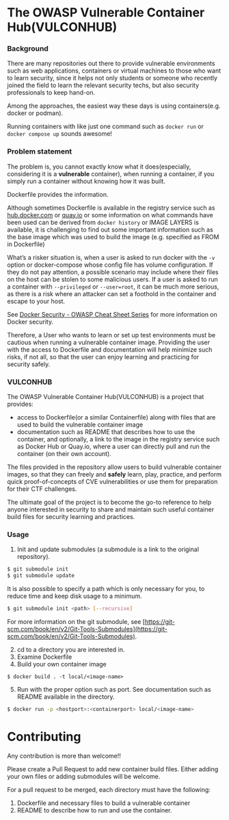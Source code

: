 # The OWASP Vulnerable Container Hub(VULCONHUB)

### Background

There are many repositories out there to provide vulnerable environments such as web applications, containers or virtual machines to those who want to learn security, since it helps not only students or someone who recently joined the field to learn the relevant security techs, but also security professionals to keep hand-on.

Among the approaches, the easiest way these days is using containers(e.g. docker or podman).

Running containers with like just one command such as `docker run` or `docker compose up` sounds awesome!

### Problem statement

The problem is, you cannot exactly know what it does(especially, considering it is a **vulnerable** container), when running a container, if you simply run a container without knowing how it was built.

Dockerfile provides the information.

Although sometimes Dockerfile is available in the registry service such as [hub.docker.com](http://hub.docker.com) or [quay.io](https://quay.io) or some information on what commands have been used can be derived from `docker history` or IMAGE LAYERS is available, it is challenging to find out some important information such as the base image which was used to build the image (e.g. specified as FROM  in Dockerfile)

What’s a risker situation is, when a user is asked to run docker with the `-v` option or docker-compose whose config file has volume configuration. If they do not pay attention, a possible scenario may include where their files on the host can be stolen to some malicious users.  If a user is asked to run a container with `--privileged` or `--user=root`, it can be much more serious, as there is a risk where an attacker can set a foothold in the container and escape to your host.

See [Docker Security - OWASP Cheat Sheet Series](https://cheatsheetseries.owasp.org/cheatsheets/Docker_Security_Cheat_Sheet.html) for more information on Docker security.

Therefore, a User who wants to learn or set up test environments must be cautious when running a vulnerable container image. Providing the user with the access to Dockerfile and documentation will help minimize such risks, if not all, so that the user can enjoy learning and practicing for security safely.

### VULCONHUB

The OWASP Vulnerable Container Hub(VULCONHUB) is a project that provides:

- access to Dockerfile(or a similar Containerfile) along with files that are used to build the vulnerable container image
- documentation such as README that describes how to use the container, and optionally, a link to the image in the registry service such as Docker Hub or Quay.io, where a user can directly pull and run the container (on their own account).

The files provided in the repository allow users to build vulnerable container images, so that they can freely and **safely** learn, play, practice, and perform quick proof-of-concepts of CVE vulnerabilities or use them for preparation for their CTF challenges.

The ultimate goal of the project is to become the go-to reference to help anyone interested in security to share and maintain such useful container build files for security learning and practices.


### Usage

1. Init and update submodules (a submodule is a link to the original repository). 

```bash
$ git submodule init
$ git submodule update
```

It is also possible to specify a path which is only necessary for you, to reduce time and keep disk usage to a minimum.

```bash
$ git submodule init <path> [--recursive]
```
For more information on the git submodule, see [https://git-scm.com/book/en/v2/Git-Tools-Submodules](https://git-scm.com/book/en/v2/Git-Tools-Submodules).

2. cd to a directory you are interested in.
3. Examine Dockerfile
4. Build your own container image

`$ docker build . -t local/<image-name>`

5. Run with the proper option such as port. See documentation such as README available in the directory.

```bash
$ docker run -p <hostport>:<containerport> local/<image-name>
```

# Contributing

Any contribution is more than welcome!!

Please create a Pull Request to add new container build files. Either adding your own files or adding submodules will be welcome.

For a pull request to be merged, each directory must have the following:

1. Dockerfile and necessary files to build a vulnerable container
2. README to describe how to run and use the container.


